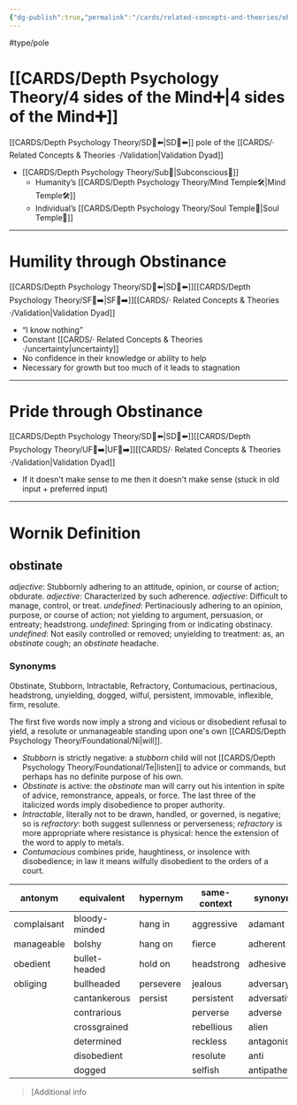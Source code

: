 ```yaml
---
{"dg-publish":true,"permalink":"/cards/related-concepts-and-theories/obstinance/","created":"2022-12-31T17:42:57.181+01:00","updated":"2023-05-27T15:36:15.864+02:00"}
---
```


#type/pole 

# [[CARDS/Depth Psychology Theory/4 sides of the Mind➕\|4 sides of the Mind➕]] 
[[CARDS/Depth Psychology Theory/SD🤸⬅️\|SD🤸⬅️]] pole of the [[CARDS/· Related Concepts & Theories ·/Validation\|Validation Dyad]] 
- [[CARDS/Depth Psychology Theory/Sub🤸\|Subconscious🤸]] 
	- Humanity’s [[CARDS/Depth Psychology Theory/Mind Temple🛠️\|Mind Temple🛠️]]
	- Individual’s [[CARDS/Depth Psychology Theory/Soul Temple👤\|Soul Temple👤]]  
---
# Humility through Obstinance 
[[CARDS/Depth Psychology Theory/SD🤸⬅️\|SD🤸⬅️]][[CARDS/Depth Psychology Theory/SF🤸➡️\|SF🤸➡️]][[CARDS/· Related Concepts & Theories ·/Validation\|Validation Dyad]] 
- “I know nothing”
- Constant [[CARDS/· Related Concepts & Theories ·/uncertainty\|uncertainty]]
- No confidence in their knowledge or ability to help 
- Necessary for growth but too much of it leads to stagnation  
---
# Pride through Obstinance 
[[CARDS/Depth Psychology Theory/SD🤸⬅️\|SD🤸⬅️]][[CARDS/Depth Psychology Theory/UF👤➡️\|UF👤➡️]][[CARDS/· Related Concepts & Theories ·/Validation\|Validation Dyad]] 
- If it doesn't make sense to me then it doesn't make sense (stuck in old input + preferred input) 
---
# Wornik Definition 
## obstinate
*adjective*: Stubbornly adhering to an attitude, opinion, or course of action; obdurate.
*adjective*: Characterized by such adherence.
*adjective*: Difficult to manage, control, or treat.
*undefined*: Pertinaciously adhering to an opinion, purpose, or course of action; not yielding to argument, persuasion, or entreaty; headstrong.
*undefined*: Springing from or indicating obstinacy.
*undefined*: Not easily controlled or removed; unyielding to treatment: as, an <em>obstinate</em> cough; an <em>obstinate</em> headache.

### Synonyms 
Obstinate, Stubborn, Intractable, Refractory, Contumacious, pertinacious, headstrong, unyielding, dogged, wilful, persistent, immovable, inflexible, firm, resolute. 

The first five words now imply a strong and vicious or disobedient refusal to yield, a resolute or unmanageable standing upon one's own [[CARDS/Depth Psychology Theory/Foundational/Ni\|will]]. 
- <em>Stubborn</em> is strictly negative: a <em>stubborn</em> child will not [[CARDS/Depth Psychology Theory/Foundational/Te\|listen]] to advice or commands, but perhaps has no definite purpose of his own. 
- <em>Obstinate</em> is active: the <em>obstinate</em> man will carry out his intention in spite of advice, remonstrance, appeals, or force. The last three of the italicized words imply disobedience to proper authority. 
- <em>Intractable</em>, literally not to be drawn, handled, or governed, is negative; so is <em>refractory</em>: both suggest sullenness or perverseness; <em>refractory</em> is more appropriate where resistance is physical: hence the extension of the word to apply to metals. 
- <em>Contumacious</em> combines pride, haughtiness, or insolence with disobedience; in law it means wilfully disobedient to the orders of a court.

| antonym |equivalent |hypernym |same-context |synonym |
| --- | --- | --- | --- | --- |
| complaisant | bloody-minded | hang in | aggressive | adamant |
| manageable | bolshy | hang on | fierce | adherent |
| obedient | bullet-headed | hold on | headstrong | adhesive |
| obliging | bullheaded | persevere | jealous | adversary |
|  | cantankerous | persist | persistent | adversative |
|  | contrarious |  | perverse | adverse |
|  | crossgrained |  | rebellious | alien |
|  | determined |  | reckless | antagonistic |
|  | disobedient |  | resolute | anti |
|  | dogged |  | selfish | antipathetic |

> [Additional info